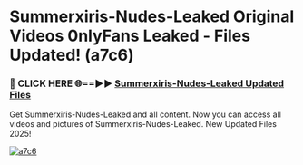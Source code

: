 # Summerxiris-Nudes-Leaked Original Videos 0nlyFans Leaked - Files Updated! (a7c6)

<h3>🔴 CLICK HERE 🌐==►► <a href="https://tinyurl.com/5h6xmrr3" rel="nofollow">Summerxiris-Nudes-Leaked Updated Files</a></h3>

Get Summerxiris-Nudes-Leaked and all content. Now you can access all videos and pictures of Summerxiris-Nudes-Leaked. New Updated Files 2025!

[![a7c6](https://i.imgur.com/KVD873Z.gif)](https://tinyurl.com/5h6xmrr3)
